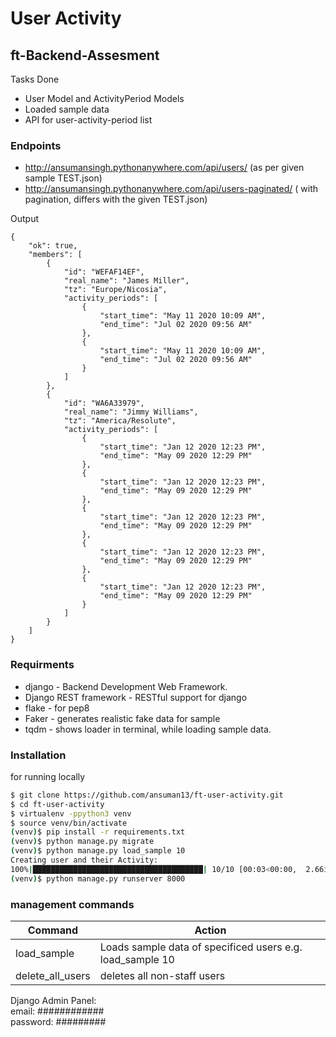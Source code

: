 # User Activity
## ft-Backend-Assesment

Tasks Done

  - User Model and ActivityPeriod Models
  - Loaded sample data
  - API for user-activity-period list

### Endpoints 

  - http://ansumansingh.pythonanywhere.com/api/users/ (as per given sample TEST.json)
  - http://ansumansingh.pythonanywhere.com/api/users-paginated/ ( with pagination, differs with the given TEST.json)

Output
```
{
    "ok": true,
    "members": [
        {
            "id": "WEFAF14EF",
            "real_name": "James Miller",
            "tz": "Europe/Nicosia",
            "activity_periods": [
                {
                    "start_time": "May 11 2020 10:09 AM",
                    "end_time": "Jul 02 2020 09:56 AM"
                },
                {
                    "start_time": "May 11 2020 10:09 AM",
                    "end_time": "Jul 02 2020 09:56 AM"
                }
            ]
        },
        {
            "id": "WA6A33979",
            "real_name": "Jimmy Williams",
            "tz": "America/Resolute",
            "activity_periods": [
                {
                    "start_time": "Jan 12 2020 12:23 PM",
                    "end_time": "May 09 2020 12:29 PM"
                },
                {
                    "start_time": "Jan 12 2020 12:23 PM",
                    "end_time": "May 09 2020 12:29 PM"
                },
                {
                    "start_time": "Jan 12 2020 12:23 PM",
                    "end_time": "May 09 2020 12:29 PM"
                },
                {
                    "start_time": "Jan 12 2020 12:23 PM",
                    "end_time": "May 09 2020 12:29 PM"
                },
                {
                    "start_time": "Jan 12 2020 12:23 PM",
                    "end_time": "May 09 2020 12:29 PM"
                }
            ]
        }
	]
}

```


### Requirments

* django - Backend Development Web Framework.
* Django REST framework - RESTful support for django 
* flake - for pep8
* Faker - generates realistic fake data for sample
* tqdm - shows loader in terminal, while loading sample data.


### Installation

for running locally

```sh
$ git clone https://github.com/ansuman13/ft-user-activity.git
$ cd ft-user-activity
$ virtualenv -ppython3 venv
$ source venv/bin/activate
(venv)$ pip install -r requirements.txt
(venv)$ python manage.py migrate
(venv)$ python manage.py load_sample 10
Creating user and their Activity:
100%|██████████████████████████████████████| 10/10 [00:03<00:00,  2.66it/s]
(venv)$ python manage.py runserver 8000
```


### management commands

| Command | Action |
| ------ | ------ |
| load_sample | Loads sample data of specificed users e.g. load_sample 10|
| delete_all_users | deletes all non-staff users  |

Django Admin Panel:  
    email: ############  
    password: #########

